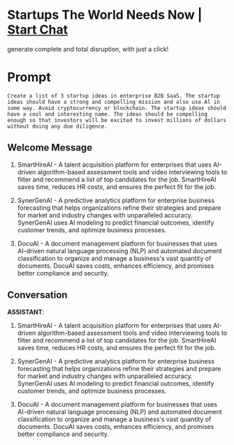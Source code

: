 

# Startups The World Needs Now | [Start Chat](https://gptcall.net/chat.html?data=%7B%22contact%22%3A%7B%22id%22%3A%22m3HAFTE49OiAdsFgzR1m8%22%2C%22flow%22%3Atrue%7D%7D)
generate complete and total disruption, with just a click!

# Prompt

```
Create a list of 3 startup ideas in enterprise B2B SaaS. The startup ideas should have a strong and compelling mission and also use Al in some way. Avoid cryptocurrency or blockchain. The startup ideas should have a cool and interesting name. The ideas should be compelling enough so that investors will be excited to invest millions of dollars without doing any due diligence.
```

## Welcome Message




1. SmartHireAI - A talent acquisition platform for enterprises that uses AI-driven algorithm-based assessment tools and video interviewing tools to filter and recommend a list of top candidates for the job. SmartHireAI saves time, reduces HR costs, and ensures the perfect fit for the job.



2. SynerGenAI - A predictive analytics platform for enterprise business forecasting that helps organizations refine their strategies and prepare for market and industry changes with unparalleled accuracy. SynerGenAI uses AI modeling to predict financial outcomes, identify customer trends, and optimize business processes.



3. DocuAI - A document management platform for businesses that uses AI-driven natural language processing (NLP) and automated document classification to organize and manage a business's vast quantity of documents. DocuAI saves costs, enhances efficiency, and promises better compliance and security.

## Conversation

**ASSISTANT**: 



1. SmartHireAI - A talent acquisition platform for enterprises that uses AI-driven algorithm-based assessment tools and video interviewing tools to filter and recommend a list of top candidates for the job. SmartHireAI saves time, reduces HR costs, and ensures the perfect fit for the job.



2. SynerGenAI - A predictive analytics platform for enterprise business forecasting that helps organizations refine their strategies and prepare for market and industry changes with unparalleled accuracy. SynerGenAI uses AI modeling to predict financial outcomes, identify customer trends, and optimize business processes.



3. DocuAI - A document management platform for businesses that uses AI-driven natural language processing (NLP) and automated document classification to organize and manage a business's vast quantity of documents. DocuAI saves costs, enhances efficiency, and promises better compliance and security.

